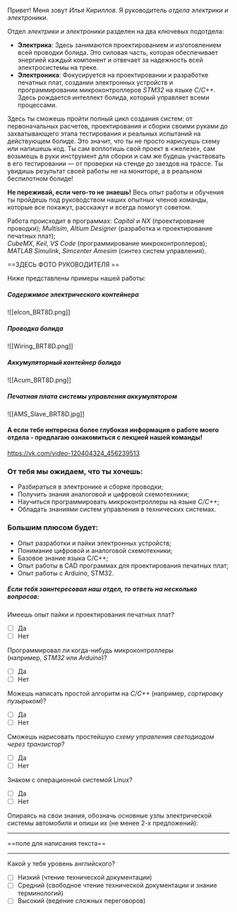 Привет! Меня зовут *Илья Кириллов*. Я руководитель *отдела электрики и электроники*.

Отдел *электрики и электроники* разделен на два ключевых подотдела:
- **Электрика**: Здесь занимаются проектированием и изготовлением всей проводки болида. Это силовая часть, которая обеспечивает энергией каждый компонент и отвечает за надежность всей электросистемы на треке.
- **Электроника**: Фокусируется на проектировании и разработке печатных плат, создании электронных устройств и программировании микроконтроллеров *STM32* на языке *C/C++*. Здесь рождается интеллект болида, который управляет всеми процессами.

Здесь ты сможешь пройти полный цикл создания систем: от первоначальных расчетов, проектирования и сборки своими руками до захватывающего этапа тестирования и реальных испытаний на действующем болиде. Это значит, что ты не просто нарисуешь схему или напишешь код. Ты сам воплотишь свой проект в «железе», сам возьмешь в руки инструмент для сборки и сам же будешь участвовать в его тестировании — от проверки на стенде до заездов на трассе. Ты увидишь результат своей работы не на мониторе, а в реальном беспилотном болиде!

**Не переживай, если чего-то не знаешь!** Весь опыт работы и обучения ты пройдешь под руководством наших опытных членов команды, которые все покажут, расскажут и всегда помогут советом.

Работа происходит в программах:
*Capital* и *NX* (проектирование проводки);
*Multisim*, *Altium Designer* (разработка и проектирование печатных плат);  
*CubeMX*, *Keil*, *VS Code* (программирование микроконтроллеров);  
*MATLAB Simulink*, *Simcenter Amesim* (синтез систем управления).

==ЗДЕСЬ ФОТО РУКОВОДИТЕЛЯ ==

Ниже представлены примеры нашей работы:
##### **Содержимое электрического контейнера**
![[elcon_BRT8D.png]]
##### **Проводка болида**
![[Wiring_BRT8D.png]]
##### **Аккумуляторный контейнер болида**
![[Acum_BRT8D.png]]
##### **Печатная плата системы управления аккумулятором**
![[AMS_Slave_BRT8D.jpg]]

#### **А если тебе интересна более глубокая информация о работе моего отдела - предлагаю ознакомиться с лекцией нашей команды!**
https://vk.com/video-120404324_456239513

### От тебя мы ожидаем, что ты хочешь:

- Разбираться в электронике и сборке проводки;
- Получить знания аналоговой и цифровой схемотехники;
- Научиться программировать микроконтроллеры на языке *C/С++*;
- Обладать знаниями систем управления в технических системах.

### Большим плюсом будет:

- Опыт разработки и пайки электронных устройств;
- Понимание цифровой и аналоговой схемотехники;
- Базовое знание языка C/C++;
- Опыт работы в CAD программах для проектирования печатных плат;
- Опыт работы с Arduino, STM32.

##### Если тебя заинтересовал наш отдел, то ответь на несколько вопросов:

Имеешь опыт пайки и проектирования печатных плат?
- [ ] Да
- [ ] Нет

Программировал ли когда-нибудь микроконтроллеры (например, *STM32* или *Arduino*)?
- [ ] Да
- [ ] Нет

Можешь написать простой алгоритм на *С/C++* (например, *сортировку пузырьком*)?
- [ ] Да
- [ ] Нет

Сможешь нарисовать простейшую *схему управления светодиодом через транзистор*?
- [ ] Да
- [ ] Нет

Знаком с операционной системой Linux?
- [ ] Да
- [ ] Нет

Опираясь на свои знания, обозначь основные узлы электрической системы автомобиля и опиши их (не менее 2-х предложений):

------------------------------------------------------------------------------------------------

==поле для написания текста==

------------------------------------------------------------------------------------------------

Какой у тебя уровень английского?
- [ ] Низкий (чтение технической документации)
- [ ] Средний (свободное чтение технической документации и знание терминологий)
- [ ] Высокий (ведение сложных переговоров)